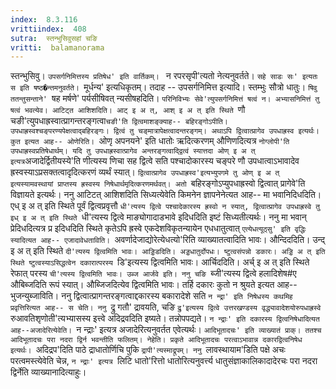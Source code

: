 ```yaml
---
index:  8.3.116
vrittiindex:  408
sutra:  स्तन्भुसिवुसहां चङि
vritti:  balamanorama 
---
```


स्तन्भुसिवु। `उपसर्गनिमित्तस्य प्रतिषेध' इति वार्तिकम्। ` न रपरसृपी'त्यतो नेत्यनुवर्तते। `सहे साडः सः' इत्यतः स इति षष्ठ�न्तमनुवर्तते। `मूर्धन्य' इत्यधिकृतम्। तदाह -- उपसर्गनिमित्त इत्यादि। स्तम्भुः सौत्रो धातुः। `षिवु ततन्तुसन्ताने' `षह मर्षणे' पर्यसीषिवत् न्यसीषहदिति। `परिनिविभ्यः सेवे'त्युपसर्गनिमित्तं षत्वं न। अभ्यासनिमित्तं तु षत्वं भवत्येव। आटिट्त आशिशदिति। आट् इ अ त्, आश् इ अ त् इति स्थिते `णौ चङी'त्युपधाह्रस्वात्प्रागन्तरङ्गत्वा`चङी'ति द्वित्वमाशङ्क्याह-- बहिरङ्गोऽपीति। उपधाह्रस्वश्चङ्परण्यपेक्षत्वाद्बहिरङ्गः। द्वित्वं तु चङ्मात्रापेक्षत्वादन्तरङ्गम्। अथाऽपि द्वित्वात्प्रागेव उपधाह्रस्व इत्यर्थः। कुत इत्यत आह-- ओणेरिति। `ओणृ अपनयने' इति धातोः ऋदित्करणम् औणिणदित्यत्र ` नोग्लोपी'ति उपधाह्रस्वप्रतिषेधार्थम्। यदि तु उपधाह्रस्वात्प्रागेव अन्तरङ्गत्वाद्द्वित्वं स्यात्तदा ओण् इ अ त् इत्यत्र `अजादेर्द्वितीयस्ये'ति णीत्यस्य णिचा सह द्वित्वे सति पश्चादोकारस्य चङ्परे णौ उपधात्वाऽभावादेव ह्रस्वस्याऽप्रसक्तत्वादृदित्करणं व्यर्थं स्यात्। `द्वित्वात्प्रागेव उपधाह्रस्व'इत्यभ्युपगमे तु ओण् इ अ त् इत्यस्यामवस्थायां प्राप्तस्य ह्रस्वस्य निषेधार्थमृदित्करणमर्थवत्। अतो `बहिरङ्गोऽप्युपधाह्रस्वो द्वित्वात् प्रागेवे'ति विज्ञायते इत्यर्थः। ननु आटिटत् आशिशदिति सिध्यत्येवेति किमनेन ज्ञापनेनेत्यत आह-- मा भवानिदिधदिति। एध् इ अ त् इति स्थिते पूर्वं द्वित्वप्रवृत्तौ `धी'त्यस्य द्वित्वे पश्चादेकारस्य ह्रस्वो न स्यात्, द्वित्वात्प्रागेव उपधाह्रस्वे तु इध् इ अ त् इति स्थिते `धी'त्यस्य द्वित्वे माङ्योगादाडभावे इदिधदिति इष्टं सिध्यतीत्यर्थः। ननु मा भवान् प्रेदिधदित्यत्र प्र इदिधदिति स्थिते कृतेऽपि ह्रस्वे एकदेशविकृतन्यायेन एधधातुत्वात् `एत्येधत्यूठ्सु' इति वृद्धिः स्यादित्यत आह-- एजादावेधताविति। `अवर्णादेजाद्योरेत्येधत्यो'रिति व्याख्यातत्वादिति भावः। औन्दिददिति। उन्द् इ अ त् इति स्थिते `दी'त्यस्य द्वित्वमिति भावः। आड्डिडदिति। अड्डधातुर्दोपधः। ष्टुत्वसंपन्नो डकारः। अड्डि अ त् इति स्थिते ष्टुत्वस्याऽसिद्धत्वेन दकारात्परस्य `डि'इत्यस्य द्वित्वमिति भावः। आर्चिददिति। अर्च् इ अ त् इति स्थिते रेफात् परस्य `ची'त्यस्य द्वित्वमिति भावः। उब्ज आर्जवे इति। ननु चङि `ब्जी'त्यस्य द्वित्वे हलादिशेष#ए औबिब्जदिति रूपं स्यात्। औब्जिजदित्येव द्वित्वमिति भावः। तर्हि दकारः कुतो न श्रुयते इत्यत आह-- भुजन्युब्जाविति। ननु द्वित्वात्प्रागन्तरङ्गत्वाद्दकारस्य बकारादेशे सति `न न्द्रा' इति निषेधस्य कथमिह प्रवृत्तिरित्यत आह-- स चेति। ननु `द्रु गतौ' द्रावयति, चङि `द्रु'इत्यस्य द्वित्वे उत्तरखण्डस्य वृद्ध्यावादेशयोरुपधाह्रस्वे `रुआवतिशृणोती'त्यभ्यासस्य इत्त्वे अदिद्रवदिति इष्यते। तन्नोपपद्यते। `न न्द्राः' इति दकारस्य द्वित्वनिषेधादित्यत आह--अजादेरित्येवेति। `न न्द्राः' इत्यत्र अजादेरित्यनुवर्तत एवेत्यर्थः। `आदिभूतादचः' इति व्याख्यातं प्राक्। ततश्च आदिभूतादचः परा नदरा द्विर्न भवन्तीति फलितम्। नेहेति। प्रकृते आदिभूतादचः परत्वाऽभावान्न दकारद्वित्वनिषेध इत्यर्थः। `अदिद्रप'दिति पाठे द्राधातोर्णिचि पुकि `द्रापी'त्यस्माद्रूपम्। ननु `लावस्थायाम'डिति पक्षे अचः परत्वमस्त्येवेति चेन्न, `न न्द्राः' इत्यत्र `लिटि धातो'रित्तो धातोरित्यनुवर्त्त्य धातुसंज्ञाकालिकादादेरचः परा नदरा द्विर्नेति व्याख्यानादित्याहुः।

